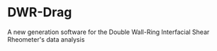 # DWR-Drag
A new generation software for the Double Wall-Ring Interfacial Shear Rheometer's data analysis
